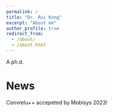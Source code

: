 ```yaml
---
permalink: /
title: "Dr. Rui Kong"
excerpt: "About me"
author_profile: true
redirect_from: 
  - /about/
  - /about.html
---
```


A ph.d.

News
======
Convrelu++ accepeted by Mobisys 2023!